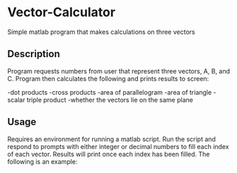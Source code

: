 # Vector-Calculator
Simple matlab program that makes calculations on three vectors

## Description

Program requests numbers from user that represent three vectors, A, B, and C. Program then calculates the following and prints results to screen:

-dot products
-cross products
-area of parallelogram
-area of triangle
-scalar triple product
-whether the vectors lie on the same plane

## Usage

Requires an environment for running a matlab script. Run the script and respond to prompts with either integer or decimal numbers to fill each index of each vector. Results will print once each index has been filled. The following is an example:




